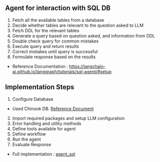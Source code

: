 ## Agent for interaction with SQL DB
1. Fetch all the available tables from a database
2. Decide whether tables are relevant to the question asked to LLM
3. Fetch DDL for the relevant tables
4. Generate a query based on question asked, and information from DDL
5. Double check query for common mistakes
6. Execute query and return results
7. Correct mistakes until query is successful
8. Formulate response based on the results
- Reference Documentation : https://langchain-ai.github.io/langgraph/tutorials/sql-agent/#setup 

## Implementation Steps
1. Configure Database
  - Used Chinook DB. [Reference Document](https://langchain-ai.github.io/langgraph/tutorials/sql-agent/#setup)
2. Import required packages and setup LLM configuration
3. Error handling and utility methods
4. Define tools available for agent
5. Define workflow
6. Run the agent
7. Evaluate Response
- Full implementation : [agent_sql](./src/agent_sql/agent_sql.ipynb)


